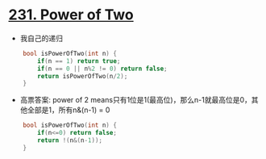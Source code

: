 # [231. Power of Two](https://leetcode.com/problems/power-of-two/#/description)
* 我自己的递归

```C++
    bool isPowerOfTwo(int n) {
        if(n == 1) return true;
        if(n == 0 || n%2 != 0) return false;
        return isPowerOfTwo(n/2);
    }
```

* 高票答案: power of 2 means只有1位是1(最高位)，那么n-1就最高位是0，其他全部是1，所有n&(n-1) = 0

```C++
    bool isPowerOfTwo(int n) {
        if(n<=0) return false;
        return !(n&(n-1));
    }
```
